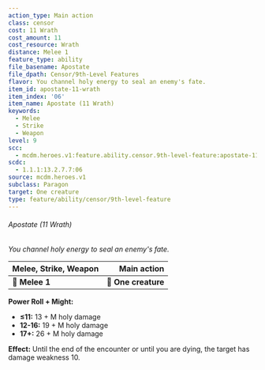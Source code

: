 ```yaml
---
action_type: Main action
class: censor
cost: 11 Wrath
cost_amount: 11
cost_resource: Wrath
distance: Melee 1
feature_type: ability
file_basename: Apostate
file_dpath: Censor/9th-Level Features
flavor: You channel holy energy to seal an enemy's fate.
item_id: apostate-11-wrath
item_index: '06'
item_name: Apostate (11 Wrath)
keywords:
  - Melee
  - Strike
  - Weapon
level: 9
scc:
  - mcdm.heroes.v1:feature.ability.censor.9th-level-feature:apostate-11-wrath
scdc:
  - 1.1.1:13.2.7.7:06
source: mcdm.heroes.v1
subclass: Paragon
target: One creature
type: feature/ability/censor/9th-level-feature
---
```


###### Apostate (11 Wrath)

*You channel holy energy to seal an enemy's fate.*

| **Melee, Strike, Weapon** |     **Main action** |
| ------------------------- | ------------------: |
| **📏 Melee 1**            | **🎯 One creature** |

**Power Roll + Might:**

- **≤11:** 13 + M holy damage
- **12-16:** 19 + M holy damage
- **17+:** 26 + M holy damage

**Effect:** Until the end of the encounter or until you are dying, the target has damage weakness 10.
